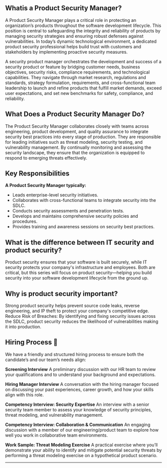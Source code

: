 

## Whatis a Product Security Manager?

A Product Security Manager plays a critical role in protecting an organization’s products throughout the software development lifecycle. This position is central to safeguarding the integrity and reliability of products by managing security strategies and ensuring robust defenses against vulnerabilities. In today’s dynamic technological environment, a dedicated product security professional helps build trust with customers and stakeholders by implementing proactive security measures.

A security product manager orchestrates the development and success of a security product or feature by bridging customer needs, business objectives, security risks, compliance requirements, and technological capabilities. They navigate through market research, regulations and standards, strategy formulation, requirements, and cross-functional team leadership to launch and refine products that fulfill market demands, exceed user expectations, and set new benchmarks for safety, compliance, and reliability.


## What Does a Product Security Manager Do?

The Product Security Manager collaborates closely with teams across engineering, product development, and quality assurance to integrate security best practices into every stage of production. They are responsible for leading initiatives such as threat modeling, security testing, and vulnerability management. By continually monitoring and assessing the security landscape, they ensure that the organization is equipped to respond to emerging threats effectively.

## Key Responsibilities

**A Product Security Manager typically:**

- Leads enterprise-level security initiatives.
- Collaborates with cross-functional teams to integrate security into the SDLC.
- Conducts security assessments and penetration tests.
- Develops and maintains comprehensive security policies and procedures.
- Provides training and awareness sessions on security best practices.

## What is the difference between IT security and product security?

Product security ensures that your software is built securely, while IT security protects your company's infrastructure and employees. Both are critical, but this series will focus on product security—helping you build security into your software development lifecycle from the ground up.

## Why is product security important?

Strong product security helps prevent source code leaks, reverse engineering, and IP theft to protect your company's competitive edge. Reduce Risk of Breaches: By identifying and fixing security issues across the SDLC, product security reduces the likelihood of vulnerabilities making it into production.


## Hiring Process 🚀

We have a friendly and structured hiring process to ensure both the candidate’s and our team’s needs align:

**Screening Interview**
A preliminary discussion with our HR team to review your qualifications and to understand your background and expectations.

**Hiring Manager Interview**
A conversation with the hiring manager focused on discussing your past experiences, career growth, and how your skills align with this role.

**Competency Interview: Security Expertise**
An interview with a senior security team member to assess your knowledge of security principles, threat modeling, and vulnerability management.

**Competency Interview: Collaboration & Communication**
An engaging discussion with a member of our engineering/product team to explore how well you work in collaborative team environments.

**Work Sample: Threat Modeling Exercise**
A practical exercise where you’ll demonstrate your ability to identify and mitigate potential security threats by performing a threat modeling exercise on a hypothetical product scenario.

--- 

